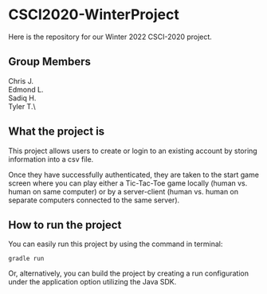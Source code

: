 # CSCI2020-WinterProject
Here is the repository for our Winter 2022 CSCI-2020 project.

## Group Members
Chris J.\
Edmond L.\
Sadiq H.\
Tyler T.\

## What the project is
This project allows users to create or login to an existing account by storing information into a csv file. 

Once they have successfully authenticated, they are taken to the start game screen where you can play either 
a Tic-Tac-Toe game locally (human vs. human on same computer) or by a server-client 
(human vs. human on separate computers connected to the same server).

## How to run the project
You can easily run this project by using the command in terminal:
```
gradle run
```

Or, alternatively, you can build the project by creating a run configuration under the application option utilizing the Java SDK.
